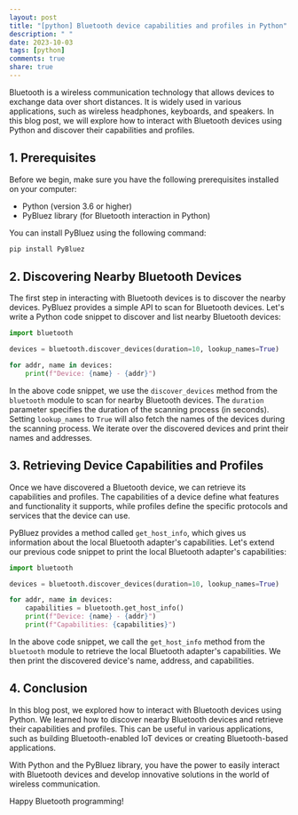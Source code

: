 ```yaml
---
layout: post
title: "[python] Bluetooth device capabilities and profiles in Python"
description: " "
date: 2023-10-03
tags: [python]
comments: true
share: true
---
```


Bluetooth is a wireless communication technology that allows devices to exchange data over short distances. It is widely used in various applications, such as wireless headphones, keyboards, and speakers. In this blog post, we will explore how to interact with Bluetooth devices using Python and discover their capabilities and profiles.

## 1. Prerequisites

Before we begin, make sure you have the following prerequisites installed on your computer:

- Python (version 3.6 or higher)
- PyBluez library (for Bluetooth interaction in Python)

You can install PyBluez using the following command:

```python
pip install PyBluez
```

## 2. Discovering Nearby Bluetooth Devices

The first step in interacting with Bluetooth devices is to discover the nearby devices. PyBluez provides a simple API to scan for Bluetooth devices. Let's write a Python code snippet to discover and list nearby Bluetooth devices:

```python
import bluetooth

devices = bluetooth.discover_devices(duration=10, lookup_names=True)

for addr, name in devices:
    print(f"Device: {name} - {addr}")
```

In the above code snippet, we use the `discover_devices` method from the `bluetooth` module to scan for nearby Bluetooth devices. The `duration` parameter specifies the duration of the scanning process (in seconds). Setting `lookup_names` to `True` will also fetch the names of the devices during the scanning process. We iterate over the discovered devices and print their names and addresses.

## 3. Retrieving Device Capabilities and Profiles

Once we have discovered a Bluetooth device, we can retrieve its capabilities and profiles. The capabilities of a device define what features and functionality it supports, while profiles define the specific protocols and services that the device can use.

PyBluez provides a method called `get_host_info`, which gives us information about the local Bluetooth adapter's capabilities. Let's extend our previous code snippet to print the local Bluetooth adapter's capabilities:

```python
import bluetooth

devices = bluetooth.discover_devices(duration=10, lookup_names=True)

for addr, name in devices:
    capabilities = bluetooth.get_host_info()
    print(f"Device: {name} - {addr}")
    print(f"Capabilities: {capabilities}")
```

In the above code snippet, we call the `get_host_info` method from the `bluetooth` module to retrieve the local Bluetooth adapter's capabilities. We then print the discovered device's name, address, and capabilities.

## 4. Conclusion

In this blog post, we explored how to interact with Bluetooth devices using Python. We learned how to discover nearby Bluetooth devices and retrieve their capabilities and profiles. This can be useful in various applications, such as building Bluetooth-enabled IoT devices or creating Bluetooth-based applications.

With Python and the PyBluez library, you have the power to easily interact with Bluetooth devices and develop innovative solutions in the world of wireless communication.

Happy Bluetooth programming!